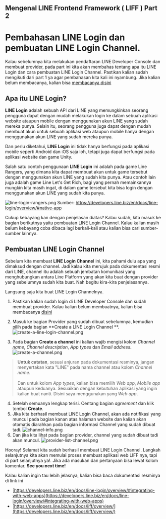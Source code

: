 ## Mengenal LINE Frontend Framework ( LIFF ) Part 2

# Pembahasan LINE Login dan pembuatan LINE Login Channel.

Kalau sebelumnya kita melakukan pendaftaran LINE Developer Console dan membuat provider, pada part ini kita akan membahas tentang apa itu LINE Login dan cara pembuatan LINE Login Channel. Pastikan kalian sudah mengikuti dari part 1 ya agar pembahasan kita kali ini nyambung. Jika kalian belum membacanya, kalian bisa  [membacanya disini](https://juliansyahrifqi.hashnode.dev/mengenal-line-frontend-framework-liff-part-1) 

## Apa itu LINE Login?

**LINE Login** adalah sebuah API dari LINE yang memungkinkan seorang pengguna dapat dengan mudah melakukan login ke dalam sebuah aplikasi website ataupun mobile dengan menggunakan akun LINE yang sudah mereka punya. Selain itu, seorang pengguna juga dapat dengan mudah membuat akun untuk sebuah aplikasi web ataupun mobile hanya dengan menggunakan akun LINE yang sudah mereka punya.

Dan perlu diketahui, **LINE Login** ini tidak hanya berfungsi pada aplikasi mobile seperti Android dan iOS saja loh, tetapi juga dapat berfungsi pada aplikasi website dan game Unity.

Salah satu contoh penggunaan **LINE Login** ini adalah pada game Line Rangers, yang dimana kita dapat membuat akun untuk game tersebut dengan menggunakan akun LINE yang sudah kita punya. Atau contoh lain juga adalah game Line Let's Get Rich, bagi yang pernah memainkannya mungkin kita masih ingat, di dalam game tersebut kita bisa login dengan menggunakan akun LINE yang sudah kita punya.


![line-login-rangers.png](https://cdn.hashnode.com/res/hashnode/image/upload/v1612176388904/BfBqd2RlB.png)
Sumber:  [https://developers.line.biz/en/docs/line-login/overview/#native-app
](https://developers.line.biz/en/docs/line-login/overview/#native-app) 

Cukup kebayang kan dengan penjelasan diatas? Kalau sudah, kita masuk ke bagian berikutnya yaitu pembuatan LINE Login Channel. Kalau kalian masih belum kebayang coba dibaca lagi berkali-kali atau kalian bisa cari sumber-sumber lainnya.

## Pembuatan LINE Login Channel

Sebelum kita membuat **LINE Login Channel** ini, kita pahami dulu apa yang dimaksud dengan channel. Jadi kalau kita merujuk pada dokumentasi resmi dari LINE, channel itu adalah sebuah jembatan komunikasi yang menghubungkan antara Line Platform yang akan kita buat dengan provider yang sebelumnya sudah kita buat. Nah begitu kira-kira penjelasannya.

Langsung saja kita buat LINE Login Channelnya.


1. Pastikan kalian sudah login di LINE Developer Console dan sudah membuat provider. Kalau kalian belum membuatnya, kalian bisa membacanya [disini](https://juliansyahrifqi.hashnode.dev/mengenal-line-frontend-framework-liff-part-1) 

2. Masuk ke bagian Provider yang sudah dibuat sebelumnya, kemudian pilih pada bagian **Create a LINE Login Channel **. ![create-a-line-login-channel.png](https://cdn.hashnode.com/res/hashnode/image/upload/v1612178775287/02zXRX6Ql.png)

3. Pada bagian **Create a channel** ini kalian wajib mengisi kolom *Channel name*, *Channel description*, *App types* dan *Email address*. 
![create-a-channel.png](https://cdn.hashnode.com/res/hashnode/image/upload/v1612179284209/xLcSOkfc2.png) 
> **Untuk catatan**, sesuai anjuran pada dokumentasi resminya, jangan menyertakan kata "LINE" pada nama channel atau kolom *Channel name*. 
<br><br>
Dan untuk kolom *App types*, kalian bisa memilih *Web app*, *Mobile app* ataupun keduanya. Sesuaikan dengan kebutuhan aplikasi yang ingin kalian buat nanti. Disini saya menggunakan yang *Web app*.

4. Setelah semuanya lengkap terisi. Centang bagian *agreement* dan klik tombol **Create**. 
5. Jika kita berhasil membuat LINE Login Channel, akan ada notifikasi yang muncul pada bagian kanan atas halaman website dan kalian akan otomatis diarahkan pada bagian informasi Channel yang sudah dibuat tadi.
![channel-info.png](https://cdn.hashnode.com/res/hashnode/image/upload/v1612180023415/NzVmrR6TW.png)
6. Dan jika kita lihat pada bagian provider, channel yang sudah dibuat tadi akan muncul.
![provider-list-channel.png](https://cdn.hashnode.com/res/hashnode/image/upload/v1612180132510/RH6VulfQg.png)

Hooray! Selamat kita sudah berhasil membuat LINE Login Channel. Langkah selanjutnya kita akan memulai proses membuat aplikasi web LIFF nya, tapi di part selanjutnya ya!. Jika ada masukan dan pertanyaan bisa lewat kolom komentar. **See you next time!**

Kalau kalian ingin tau lebih jelasnya, kalian bisa baca dokumentasi resminya di link ini  
- [https://developers.line.biz/en/docs/line-login/overview/#integrating-with-web-apps](https://developers.line.biz/en/docs/line-login/overview/#integrating-with-web-apps) 
-  [https://developers.line.biz/en/docs/liff/overview/](https://developers.line.biz/en/docs/liff/overview/) 

